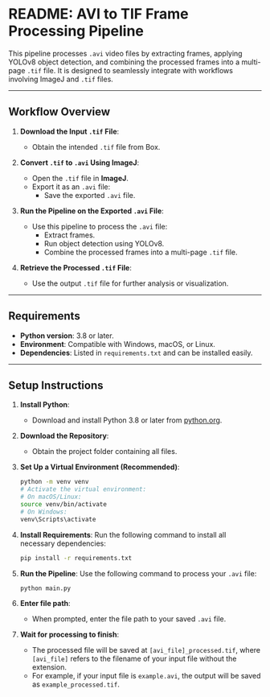 # **README: AVI to TIF Frame Processing Pipeline**

This pipeline processes `.avi` video files by extracting frames, applying YOLOv8 object detection, and combining the processed frames into a multi-page `.tif` file. It is designed to seamlessly integrate with workflows involving ImageJ and `.tif` files.

---

## **Workflow Overview**

1. **Download the Input `.tif` File**:
   - Obtain the intended `.tif` file from Box.
   
2. **Convert `.tif` to `.avi` Using ImageJ**:
   - Open the `.tif` file in **ImageJ**.
   - Export it as an `.avi` file:
     - Save the exported `.avi` file.

3. **Run the Pipeline on the Exported `.avi` File**:
   - Use this pipeline to process the `.avi` file:
     - Extract frames.
     - Run object detection using YOLOv8.
     - Combine the processed frames into a multi-page `.tif` file.

4. **Retrieve the Processed `.tif` File**:
   - Use the output `.tif` file for further analysis or visualization.

---

## **Requirements**

- **Python version**: 3.8 or later.
- **Environment**: Compatible with Windows, macOS, or Linux.
- **Dependencies**: Listed in `requirements.txt` and can be installed easily.

---

## **Setup Instructions**

1. **Install Python**:
   - Download and install Python 3.8 or later from [python.org](https://www.python.org/downloads/).

2. **Download the Repository**:
   - Obtain the project folder containing all files.

3. **Set Up a Virtual Environment (Recommended)**:
   ```bash
   python -m venv venv
   # Activate the virtual environment:
   # On macOS/Linux:
   source venv/bin/activate
   # On Windows:
   venv\Scripts\activate

4. **Install Requirements**:
   Run the following command to install all necessary dependencies:
   ```bash
   pip install -r requirements.txt

5. **Run the Pipeline**:
   Use the following command to process your `.avi` file:
   ```bash
   python main.py

6. **Enter file path**:
   - When prompted, enter the file path to your saved `.avi` file.

7. **Wait for processing to finish**:
   - The processed file will be saved at `[avi_file]_processed.tif`, where `[avi_file]` refers to the filename of your input file without the extension.
   - For example, if your input file is `example.avi`, the output will be saved as `example_processed.tif`.



